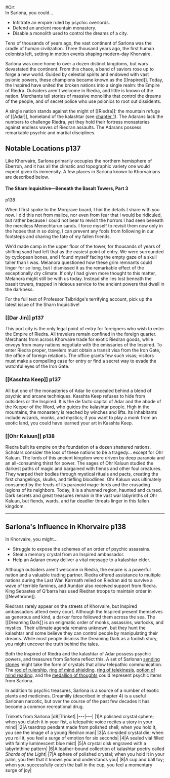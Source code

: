 #Ort  
In Sarlona, you could...

- Infiltrate an empire ruled by psychic overlords.
- Defend an ancient mountain monastery.
- Disable a monolith used to control the dreams of a city.

Tens of thousands of years ago, the vast continent of Sarlona was the cradle of human civilization. Three thousand years ago, the first human colonists left, setting in motion events shaping modern-day Khorvaire.

Sarlona was once home to over a dozen distinct kingdoms, but wars devastated the continent. From this chaos, a band of saviors rose up to forge a new world. Guided by celestial spirits and endowed with vast psionic powers, these champions became known as the [[Inspired]]. Today, the Inspired have united the broken nations into a single realm: the Empire of Riedra. Outsiders aren't welcome in Riedra, and little is known of the nation. Merchants tell stories of massive monoliths that control the dreams of the people, and of secret police who use psionics to root out dissidents.

A single nation stands against the might of [[Riedra]]: the mountain refuge of [[Adar]], homeland of the kalashtar (see [chapter 1](https://5e.tools/book.html#ERLW,1)). The Adarans lack the numbers to challenge Riedra, yet they hold their fortress monasteries against endless waves of Riedran assaults. The Adarans possess remarkable psychic and martial disciplines.

## Notable Locations p137

Like Khorvaire, Sarlona primarily occupies the northern hemisphere of Eberron, and it has all the climatic and topographic variety one would expect given its immensity. A few places in Sarlona known to Khorvairians are described below.

#### The Sharn Inquisitive—Beneath the Basalt Towers, Part 3

p138

When I first spoke to the Morgrave board, I hid the details I share with you now. I did this not from malice, nor even from fear that I would be ridiculed, but rather because I could not bear to revisit the horrors I had seen beneath the merciless Menechtarun sands. I force myself to revisit them now only in the hopes that in so doing, I can prevent any fools from following in our footsteps and sharing the fate of my fallen friends.

We'd made camp in the upper floor of the tower, for thousands of years of shifting sand had left that as the easiest point of entry. We were surrounded by cyclopean bones, and I found myself facing the empty gaze of a skull taller than I was. Melanora questioned how these grim remnants could linger for so long, but I dismissed it as the remarkable effect of the exceptionally dry climate. If only I had given more thought to this matter, Melanora might still be with us today. Instead she lies lost beneath the basalt towers, trapped in hideous service to the ancient powers that dwell in the darkness.

For the full text of Professor Talbridge's terrifying account, pick up the latest issue of the Sharn Inquisitive!

### [[Dar Jin]] p137

This port city is the only legal point of entry for foreigners who wish to enter the Empire of Riedra. All travelers remain confined in the foreign quarter. Merchants from across Khorvaire trade for exotic Riedran goods, while envoys from many nations negotiate with the emissaries of the Inspired. To enter Riedra proper, travelers must obtain a transit visa from the Iron Gate, the office of foreign relations. The office grants few such visas; visitors must make a compelling case for entry or find a secret way to evade the watchful eyes of the Iron Gate.

### [[Kasshta Keep]] p137

All but one of the monasteries of Adar lie concealed behind a blend of psychic and arcane techniques. Kasshta Keep refuses to hide from outsiders or the Inspired. It is the de facto capital of Adar and the abode of the Keeper of the Word, who guides the kalashtar people. High in the mountains, the monastery is reached by winches and lifts. Its inhabitants include wizards, monks, and mystics; if you want to play a monk from an exotic land, you could have learned your art in Kasshta Keep.

### [[Ohr Kaluun]] p138

Riedra built its empire on the foundation of a dozen shattered nations. Scholars consider the loss of these nations to be a tragedy... except for Ohr Kaluun. The lords of this ancient kingdom were driven by deep paranoia and an all-consuming thirst for power. The sages of Ohr Kaluun studied the darkest paths of magic and bargained with fiends and other foul creatures. They warped their bodies through mystical rituals and pacts, creating the first changelings, skulks, and tiefling bloodlines. Ohr Kaluun was ultimately consumed by the feuds of its paranoid mage-lords and the crusading legions of its neighbors. Today, it is a shunned region, haunted and cursed. Dark secrets and great treasures remain in the vast war labyrinths of Ohr Kaluun, but fiends, wards, and far deadlier threats linger in this fallen kingdom.

___
## Sarlona's Influence in Khorvaire p138

In Khorvaire, you might...

- Struggle to expose the schemes of an order of psychic assassins.
- Steal a memory crystal from an Inspired ambassador.
- Help an Adaran envoy deliver a vital message to a kalashtar elder.

Although outsiders aren't welcome in Riedra, the empire is a powerful nation and a valuable trading partner. Riedra offered assistance to multiple nations during the Last War. Karrnath relied on Riedran aid to survive a wave of terrible famines, and Aundair also received support from Riedra. King Sebastes of Q'barra has used Riedran troops to maintain order in [[Newthrone]].

Riedrans rarely appear on the streets of Khorvaire, but Inspired ambassadors attend every court. Although the Inspired present themselves as generous and kind, a darker force followed them across the sea. The [[Dreaming Dark]] is an enigmatic order of monks, assassins, warlocks, and mystics. Their ultimate agenda remains unknown, but they hunt the kalashtar and some believe they can control people by manipulating their dreams. While most people dismiss the Dreaming Dark as a foolish story, you might uncover the truth behind the tales.

Both the Inspired of Riedra and the kalashtar of Adar possess psychic powers, and treasures from Sarlona reflect this. A set of Sarlonan [sending stones](https://5e.tools/items.html#sending%20stones_dmg) might take the form of crystals that allow telepathic communication. The [rod of rulership](https://5e.tools/items.html#rod%20of%20rulership_dmg), [ring of mind shielding](https://5e.tools/items.html#ring%20of%20mind%20shielding_dmg), [ring of telekinesis](https://5e.tools/items.html#ring%20of%20telekinesis_dmg), [potion of mind reading](https://5e.tools/items.html#potion%20of%20mind%20reading_dmg), and the [medallion of thoughts](https://5e.tools/items.html#medallion%20of%20thoughts_dmg) could represent psychic items from Sarlona.

In addition to psychic treasures, Sarlona is a source of a number of exotic plants and medicines. Dreamlily (described in chapter 4) is a useful Sarlonan narcotic, but over the course of the past few decades it has become a common recreational drug.

Trinkets from Sarlona
|d8|Trinket|
|---|---|
|1|A polished crystal sphere; when you clutch it in your fist, a telepathic voice recites a story in your mind|
|2|A teardrop pendant made from polished shell; when you hold it, you see the image of a young Riedran man|
|3|A six-sided crystal die; when you roll it, you feel a surge of emotion for six seconds|
|4|A sealed vial filled with faintly luminescent blue mist|
|5|A crystal disk engraved with a labyrinthine pattern|
|6|A leather-bound collection of kalashtar poetry called _Shards of the Light_|
|7|A sphere of polished crystal; when you hold it in your palm, you feel that it knows you and understands you|
|8|A cup and ball toy; when you successfully catch the ball in the cup, you feel a momentary surge of joy|